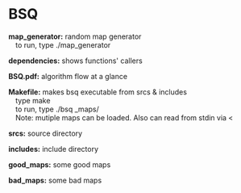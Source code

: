 # BSQ

<strong>map_generator:</strong> random map generator<br />
&emsp;to run, type ./map_generator <col> <row> <density>

<strong>dependencies:</strong> shows functions' callers

<strong>BSQ.pdf:</strong> algorithm flow at a glance

<strong>Makefile:</strong> makes bsq executable from srcs & includes<br />
&emsp;type make<br />
&emsp;to run, type ./bsq <good><bad>_maps/<mapfile><br />
&emsp;Note: mutiple maps can be loaded. Also can read from stdin via <
		
<strong>srcs:</strong> source directory

<strong>includes:</strong> include directory

<strong>good_maps:</strong> some good maps

<strong>bad_maps:</strong> some bad maps

